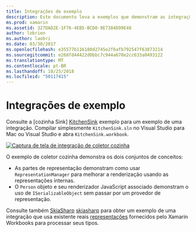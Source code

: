 ```yaml
---
title: Integrações de exemplo
description: Este documento leva a exemplos que demonstram as integrações de pastas de trabalho do Xamarin. Exemplos de vinculado funcionam com SkiaSharp e renderização de representação.
ms.prod: xamarin
ms.assetid: 327DAD2E-1F76-4EB5-BCD0-9E7384D99E48
author: lobrien
ms.author: laobri
ms.date: 03/30/2017
ms.openlocfilehash: e35577b116180d2745e2f6afb792547f63873214
ms.sourcegitcommit: e268fd44422d0bbc7c944a678e2cc633a0493122
ms.translationtype: MT
ms.contentlocale: pt-BR
ms.lasthandoff: 10/25/2018
ms.locfileid: "50117415"
---
```

# <a name="sample-integrations"></a>Integrações de exemplo

Consulte a [cozinha Sink] [ KitchenSink] exemplo para um exemplo de uma integração. Compilar simplesmente `KitchenSink.sln` no Visual Studio para Mac ou Visual Studio e abra `KitchenSink.workbook`.

[![Captura de tela de integração de coletor cozinha](samples-images/kitchensinkintegrationscreenshot.png)](samples-images/kitchensinkintegrationscreenshot.png#lightbox)

O exemplo de coletor cozinha demonstra os dois conjuntos de conceitos:

* As partes de representação demonstram como usar `RepresentationManager` para melhorar a renderização usando as representações internas.
* O `Person` objeto e seu renderizador JavaScript associado demonstram o uso de `ISerializableObject` sem passar por um provedor de representação.

Consulte também [SkiaSharp] [ skiasharp] para obter um exemplo de uma integração que usa existente reais [representações](~/tools/workbooks/sdk/representations.md) fornecidos pelo Xamarin Workbooks para processar seus tipos.

[KitchenSink]: https://github.com/xamarin/Workbooks/tree/master/SDK/Samples/KitchenSink
[skiasharp]: https://github.com/mono/SkiaSharp/tree/master/source/SkiaSharp.Workbooks
